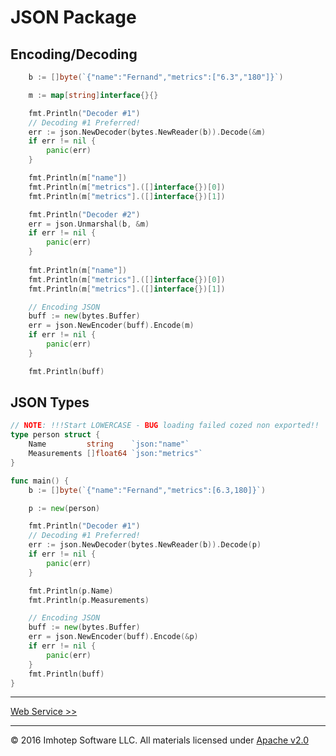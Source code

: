 # JSON Package

## Encoding/Decoding

```go
	b := []byte(`{"name":"Fernand","metrics":["6.3","180"]}`)

	m := map[string]interface{}{}

	fmt.Println("Decoder #1")
	// Decoding #1 Preferred!
	err := json.NewDecoder(bytes.NewReader(b)).Decode(&m)
	if err != nil {
		panic(err)
	}

	fmt.Println(m["name"])
	fmt.Println(m["metrics"].([]interface{})[0])
	fmt.Println(m["metrics"].([]interface{})[1])

	fmt.Println("Decoder #2")
	err = json.Unmarshal(b, &m)
	if err != nil {
		panic(err)
	}
	
	fmt.Println(m["name"])
	fmt.Println(m["metrics"].([]interface{})[0])
	fmt.Println(m["metrics"].([]interface{})[1])

	// Encoding JSON
	buff := new(bytes.Buffer)
	err = json.NewEncoder(buff).Encode(m)
	if err != nil {
		panic(err)
	}

	fmt.Println(buff)
```

## JSON Types

```go
// NOTE: !!!Start LOWERCASE - BUG loading failed cozed non exported!!
type person struct {
	Name         string    `json:"name"`
	Measurements []float64 `json:"metrics"`
}

func main() {
	b := []byte(`{"name":"Fernand","metrics":[6.3,180]}`)

	p := new(person)

	fmt.Println("Decoder #1")
	// Decoding #1 Preferred!
	err := json.NewDecoder(bytes.NewReader(b)).Decode(p)
	if err != nil {
		panic(err)
	}

	fmt.Println(p.Name)
	fmt.Println(p.Measurements)

	// Encoding JSON
	buff := new(bytes.Buffer)
	err = json.NewEncoder(buff).Encode(&p)
	if err != nil {
		panic(err)
	}
	fmt.Println(buff)
}
```

---
[Web Service >>](2.11_web_service.md)

---
© 2016 Imhotep Software LLC. All materials licensed under [Apache v2.0](http://www.apache.org/licenses/LICENSE-2.0)